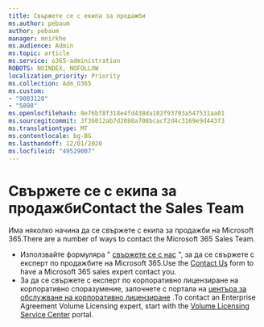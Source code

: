 ```yaml
---
title: Свържете се с екипа за продажби
ms.author: pebaum
author: pebaum
manager: mnirkhe
ms.audience: Admin
ms.topic: article
ms.service: o365-administration
ROBOTS: NOINDEX, NOFOLLOW
localization_priority: Priority
ms.collection: Adm_O365
ms.custom:
- "9003120"
- "5898"
ms.openlocfilehash: 8e76bf8f318e4fd438da182f93703a547531aa01
ms.sourcegitcommit: 3f36012ab7d2088a708bcacf2d4c3169e9d443f3
ms.translationtype: MT
ms.contentlocale: bg-BG
ms.lasthandoff: 12/01/2020
ms.locfileid: "49529007"
---
```

# <a name="contact-the-sales-team"></a><span data-ttu-id="9d6e0-102">Свържете се с екипа за продажби</span><span class="sxs-lookup"><span data-stu-id="9d6e0-102">Contact the Sales Team</span></span>

<span data-ttu-id="9d6e0-103">Има няколко начина да се свържете с екипа за продажби на Microsoft 365.</span><span class="sxs-lookup"><span data-stu-id="9d6e0-103">There are a number of ways to contact the Microsoft 365 Sales Team.</span></span>

- <span data-ttu-id="9d6e0-104">Използвайте формуляра "  [свържете се с нас](https://go.microsoft.com/fwlink/p/?LinkId=518644&clcid=0x0409)  ", за да се свържете с експерт по продажбите на Microsoft 365.</span><span class="sxs-lookup"><span data-stu-id="9d6e0-104">Use the  [Contact Us](https://go.microsoft.com/fwlink/p/?LinkId=518644&clcid=0x0409)  form to have a Microsoft 365 sales expert contact you.</span></span>
- <span data-ttu-id="9d6e0-105">За да се свържете с експерт по корпоративно лицензиране на корпоративно споразумение, започнете с портала на  [центъра за обслужване на корпоративно лицензиране](https://go.microsoft.com/fwlink/p/?LinkId=329762) .</span><span class="sxs-lookup"><span data-stu-id="9d6e0-105">To contact an Enterprise Agreement Volume Licensing expert, start with the  [Volume Licensing Service Center](https://go.microsoft.com/fwlink/p/?LinkId=329762) portal.</span></span>
